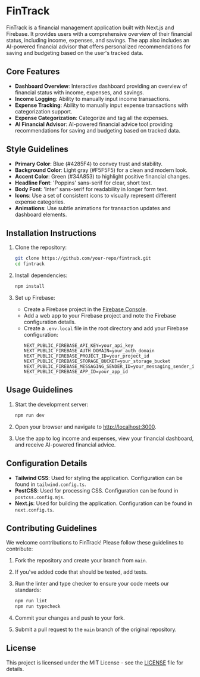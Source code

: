 # FinTrack

FinTrack is a financial management application built with Next.js and Firebase. It provides users with a comprehensive overview of their financial status, including income, expenses, and savings. The app also includes an AI-powered financial advisor that offers personalized recommendations for saving and budgeting based on the user's tracked data.

## Core Features

- **Dashboard Overview**: Interactive dashboard providing an overview of financial status with income, expenses, and savings.
- **Income Logging**: Ability to manually input income transactions.
- **Expense Tracking**: Ability to manually input expense transactions with categorization support.
- **Expense Categorization**: Categorize and tag all the expenses.
- **AI Financial Advisor**: AI-powered financial advice tool providing recommendations for saving and budgeting based on tracked data.

## Style Guidelines

- **Primary Color**: Blue (#4285F4) to convey trust and stability.
- **Background Color**: Light gray (#F5F5F5) for a clean and modern look.
- **Accent Color**: Green (#34A853) to highlight positive financial changes.
- **Headline Font**: 'Poppins' sans-serif for clear, short text.
- **Body Font**: 'Inter' sans-serif for readability in longer form text.
- **Icons**: Use a set of consistent icons to visually represent different expense categories.
- **Animations**: Use subtle animations for transaction updates and dashboard elements.

## Installation Instructions

1. Clone the repository:
   ```bash
   git clone https://github.com/your-repo/fintrack.git
   cd fintrack
   ```

2. Install dependencies:
   ```bash
   npm install
   ```

3. Set up Firebase:
   - Create a Firebase project in the [Firebase Console](https://console.firebase.google.com/).
   - Add a web app to your Firebase project and note the Firebase configuration details.
   - Create a `.env.local` file in the root directory and add your Firebase configuration:
     ```plaintext
     NEXT_PUBLIC_FIREBASE_API_KEY=your_api_key
     NEXT_PUBLIC_FIREBASE_AUTH_DOMAIN=your_auth_domain
     NEXT_PUBLIC_FIREBASE_PROJECT_ID=your_project_id
     NEXT_PUBLIC_FIREBASE_STORAGE_BUCKET=your_storage_bucket
     NEXT_PUBLIC_FIREBASE_MESSAGING_SENDER_ID=your_messaging_sender_id
     NEXT_PUBLIC_FIREBASE_APP_ID=your_app_id
     ```

## Usage Guidelines

1. Start the development server:
   ```bash
   npm run dev
   ```

2. Open your browser and navigate to [http://localhost:3000](http://localhost:3000).

3. Use the app to log income and expenses, view your financial dashboard, and receive AI-powered financial advice.

## Configuration Details

- **Tailwind CSS**: Used for styling the application. Configuration can be found in `tailwind.config.ts`.
- **PostCSS**: Used for processing CSS. Configuration can be found in `postcss.config.mjs`.
- **Next.js**: Used for building the application. Configuration can be found in `next.config.ts`.

## Contributing Guidelines

We welcome contributions to FinTrack! Please follow these guidelines to contribute:

1. Fork the repository and create your branch from `main`.
2. If you've added code that should be tested, add tests.
3. Run the linter and type checker to ensure your code meets our standards:
   ```bash
   npm run lint
   npm run typecheck
   ```

4. Commit your changes and push to your fork.
5. Submit a pull request to the `main` branch of the original repository.

## License

This project is licensed under the MIT License - see the [LICENSE](LICENSE) file for details.
